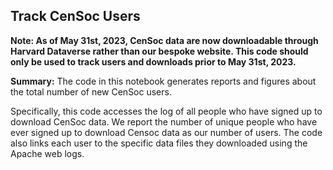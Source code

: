 ## Track CenSoc Users 


**Note: As of May 31st, 2023, CenSoc data are now downloadable through Harvard Dataverse rather than our bespoke website. This code should only be used to track users and downloads prior to May 31st, 2023.**


**Summary:** The code in this notebook generates reports and figures about the total number of new CenSoc users. 

Specifically, this code accesses the log of all people who have signed up to download CenSoc data. We report the number of unique people who have ever signed up to download Censoc data as our number of users. The code also links each user to the specific data files they downloaded using the Apache web logs. 

